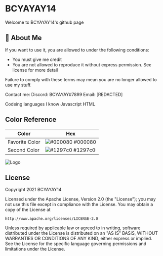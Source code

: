
# BCYAYAY14

Welcome to BCYAYAY14's github page




## 🚀 About Me


If you want to use it, you are allowed to under the following conditions:
- You must give me credit
- You are not allowed to reproduce it without express permission.
See license for more detail

Failure to comply with these terms may mean you are no longer allowed to use my stuff.

Contact me:
Discord: BCYAYAY#7899
Email: [REDACTED]

Codeing languages I know
Javascript
HTML

## Color Reference

| Color             | Hex                                                                |
| ----------------- | ------------------------------------------------------------------ |
| Favorite Color | ![#000080](https://via.placeholder.com/10/000080?text=+) #000080 |
| Second Color | ![#1297c0](https://via.placeholder.com/10/1297c0?text=+) #1297c0 |



![Logo](https://i.ibb.co/BtRhLpP/istockphoto-1248542684-612x612.png)


## License

Copyright 2021 BCYAYAY14

Licensed under the Apache License, Version 2.0 (the "License");
you may not use this file except in compliance with the License.
You may obtain a copy of the License at

    http://www.apache.org/licenses/LICENSE-2.0

Unless required by applicable law or agreed to in writing, software
distributed under the License is distributed on an "AS IS" BASIS,
WITHOUT WARRANTIES OR CONDITIONS OF ANY KIND, either express or implied.
See the License for the specific language governing permissions and
limitations under the License.

